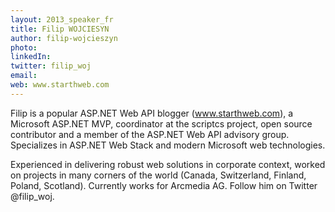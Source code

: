```yaml
---
layout: 2013_speaker_fr
title: Filip WOJCIESYN
author: filip-wojcieszyn
photo: 
linkedIn: 
twitter: filip_woj
email: 
web: www.starthweb.com
---
```


Filip is a popular ASP.NET Web API blogger (www.starthweb.com), a Microsoft ASP.NET MVP, coordinator at the scriptcs project, open source contributor and a member of the ASP.NET Web API advisory group. Specializes in ASP.NET Web Stack and modern Microsoft web technologies. 

Experienced in delivering robust web solutions in corporate context, worked on projects in many corners of the world (Canada, Switzerland, Finland, Poland, Scotland). Currently works for Arcmedia AG. Follow him on Twitter @filip_woj.
